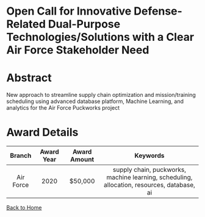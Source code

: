
Open Call for Innovative Defense-Related Dual-Purpose Technologies/Solutions with a Clear Air Force Stakeholder Need
====================================================================================================================

# Abstract


New approach to streamline supply chain optimization and mission/training scheduling using advanced database platform, Machine Learning, and analytics for the Air Force Puckworks project  

# Award Details

|Branch|Award Year|Award Amount|Keywords|
| :---: | :---: | :---: | :---: |
|Air Force|2020|$50,000|supply chain, puckworks, machine learning, scheduling, allocation, resources, database, ai|
  
  


[Back to Home](https://github.com/chrischow/dod_sbir_awards/Reports/DJ/#1658)